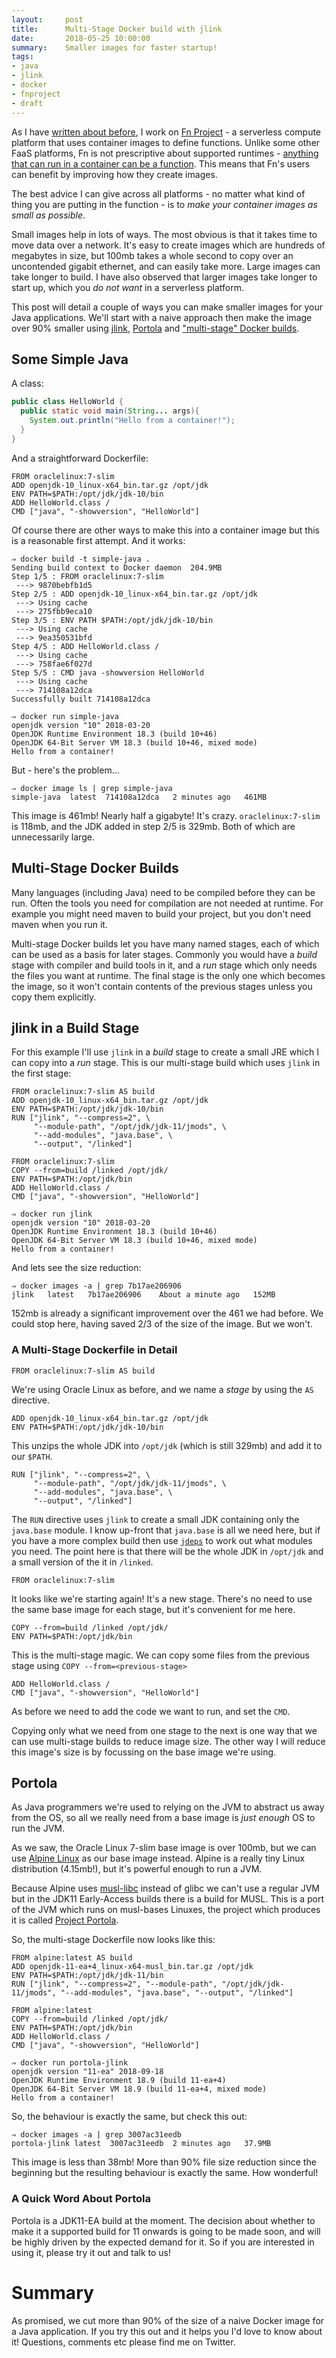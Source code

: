 ```yaml
---
layout:     post
title:      Multi-Stage Docker build with jlink
date:       2018-05-25 10:00:00
summary:    Smaller images for faster startup!
tags:
- java
- jlink
- docker
- fnproject
- draft
---
```


As I have [written about before](https://mjg123.github.io/tags/#fnproject), I work on [Fn Project](https://fnproject.io) - a serverless compute platform that uses container images to define functions. Unlike some other FaaS platforms, Fn is not prescriptive about supported runtimes - [anything that can run in a container can be a function](https://medium.com/oracledevs/containers-vs-functions-51c879216b97). This means that Fn's users can benefit by improving how they create images.

The best advice I can give across all platforms - no matter what kind of thing you are putting in the function - is to _make your container images as small as possible_.

Small images help in lots of ways. The most obvious is that it takes time to move data over a network. It's easy to create images which are hundreds of megabytes in size, but 100mb takes a whole second to copy over an uncontended gigabit ethernet, and can easily take more. Large images can take longer to build. I have also observed that larger images take longer to start up, which you _do not want_ in a serverless platform.

This post will detail a couple of ways you can make smaller images for your Java applications. We'll start with a naive approach then make the image over 90% smaller using [jlink](https://docs.oracle.com/javase/9/tools/jlink.htm#JSWOR-GUID-CECAC52B-CFEE-46CB-8166-F17A8E9280E9), [Portola](https://wiki.openjdk.java.net/display/portola/Main) and ["multi-stage" Docker builds](https://docs.docker.com/develop/develop-images/multistage-build/).

## Some Simple Java 

A class:

```java
public class HelloWorld {
  public static void main(String... args){
    System.out.println("Hello from a container!");
  }
}
```

And a straightforward Dockerfile:

```
FROM oraclelinux:7-slim
ADD openjdk-10_linux-x64_bin.tar.gz /opt/jdk
ENV PATH=$PATH:/opt/jdk/jdk-10/bin
ADD HelloWorld.class /
CMD ["java", "-showversion", "HelloWorld"]
```

Of course there are other ways to make this into a container image but this is a reasonable first attempt. And it works:

```
⇒ docker build -t simple-java .
Sending build context to Docker daemon  204.9MB
Step 1/5 : FROM oraclelinux:7-slim
 ---> 9870bebfb1d5
Step 2/5 : ADD openjdk-10_linux-x64_bin.tar.gz /opt/jdk
 ---> Using cache
 ---> 275fbb9eca10
Step 3/5 : ENV PATH $PATH:/opt/jdk/jdk-10/bin
 ---> Using cache
 ---> 9ea350531bfd
Step 4/5 : ADD HelloWorld.class /
 ---> Using cache
 ---> 758fae6f027d
Step 5/5 : CMD java -showversion HelloWorld
 ---> Using cache
 ---> 714108a12dca
Successfully built 714108a12dca
```

```
⇒ docker run simple-java
openjdk version "10" 2018-03-20
OpenJDK Runtime Environment 18.3 (build 10+46)
OpenJDK 64-Bit Server VM 18.3 (build 10+46, mixed mode)
Hello from a container!
```

But - here's the problem...

```
⇒ docker image ls | grep simple-java
simple-java  latest  714108a12dca   2 minutes ago   461MB
```

This image is 461mb! Nearly half a gigabyte! It's crazy. `oraclelinux:7-slim` is 118mb, and the JDK added in step 2/5 is 329mb. Both of which are unnecessarily large.

## Multi-Stage Docker Builds

Many languages (including Java) need to be compiled before they can be run. Often the tools you need for compilation are not needed at runtime. For example you might need maven to build your project, but you don't need maven when you run it.

Multi-stage Docker builds let you have many named stages, each of which can be used as a basis for later stages. Commonly you would have a _build_ stage with compiler and build tools in it, and a _run_ stage which only needs the files you want at runtime. The final stage is the only one which becomes the image, so it won't contain contents of the previous stages unless you copy them explicitly.

## jlink in a Build Stage

For this example I'll use `jlink` in a _build_ stage to create a small JRE which I can copy into a _run_ stage. This is our multi-stage build which uses `jlink` in the first stage:

```
FROM oraclelinux:7-slim AS build
ADD openjdk-10_linux-x64_bin.tar.gz /opt/jdk
ENV PATH=$PATH:/opt/jdk/jdk-10/bin
RUN ["jlink", "--compress=2", \
     "--module-path", "/opt/jdk/jdk-11/jmods", \
     "--add-modules", "java.base", \
     "--output", "/linked"]

FROM oraclelinux:7-slim
COPY --from=build /linked /opt/jdk/
ENV PATH=$PATH:/opt/jdk/bin
ADD HelloWorld.class /
CMD ["java", "-showversion", "HelloWorld"]
```

```
⇒ docker run jlink
openjdk version "10" 2018-03-20
OpenJDK Runtime Environment 18.3 (build 10+46)
OpenJDK 64-Bit Server VM 18.3 (build 10+46, mixed mode)
Hello from a container!
```

And lets see the size reduction:

```
⇒ docker images -a | grep 7b17ae206906
jlink   latest   7b17ae206906    About a minute ago   152MB
```

152mb is already a significant improvement over the 461 we had before. We could stop here, having saved 2/3 of the size of the image. But we won't.

### A Multi-Stage Dockerfile in Detail

```
FROM oraclelinux:7-slim AS build
```

We're using Oracle Linux as before, and we name a _stage_ by using the `AS` directive.

```
ADD openjdk-10_linux-x64_bin.tar.gz /opt/jdk
ENV PATH=$PATH:/opt/jdk/jdk-10/bin
```

This unzips the whole JDK into `/opt/jdk` (which is still 329mb) and add it to our `$PATH`.

```
RUN ["jlink", "--compress=2", \
     "--module-path", "/opt/jdk/jdk-11/jmods", \
     "--add-modules", "java.base", \
     "--output", "/linked"]
```

The `RUN` directive uses `jlink` to create a small JDK containing only the `java.base` module. I know up-front that `java.base` is all we need here, but if you have a more complex build then use [`jdeps`](https://docs.oracle.com/javase/9/tools/jdeps.htm) to work out what modules you need. The point here is that there will be the whole JDK in `/opt/jdk` and a small version of the it in `/linked`.

```
FROM oraclelinux:7-slim
```

It looks like we're starting again! It's a new stage. There's no need to use the same base image for each stage, but it's convenient for me here.

```
COPY --from=build /linked /opt/jdk/
ENV PATH=$PATH:/opt/jdk/bin
```

This is the multi-stage magic. We can copy some files from the previous stage using `COPY --from=<previous-stage>`

```
ADD HelloWorld.class /
CMD ["java", "-showversion", "HelloWorld"]
```

As before we need to add the code we want to run, and set the `CMD`.

Copying only what we need from one stage to the next is one way that we can use multi-stage builds to reduce image size. The other way I will reduce this image's size is by focussing on the base image we're using.

## Portola

As Java programmers we're used to relying on the JVM to abstract us away from the OS, so all we really need from a base image is *just enough* OS to run the JVM.

As we saw, the Oracle Linux 7-slim base image is over 100mb, but we can use [Alpine Linux](https://alpinelinux.org/) as our base image instead. Alpine is a really tiny Linux distribution (4.15mb!), but it's powerful enough to run a JVM.

Because Alpine uses [musl-libc](https://www.musl-libc.org/) instead of glibc we can't use a regular JVM but in the JDK11 Early-Access builds there is a build for MUSL. This is a port of the JVM which runs on musl-bases Linuxes, the project which produces it is called [Project Portola](http://openjdk.java.net/projects/portola/).

So, the multi-stage Dockerfile now looks like this:

```
FROM alpine:latest AS build
ADD openjdk-11-ea+4_linux-x64-musl_bin.tar.gz /opt/jdk
ENV PATH=$PATH:/opt/jdk/jdk-11/bin
RUN ["jlink", "--compress=2", "--module-path", "/opt/jdk/jdk-11/jmods", "--add-modules", "java.base", "--output", "/linked"]

FROM alpine:latest
COPY --from=build /linked /opt/jdk/
ENV PATH=$PATH:/opt/jdk/bin
ADD HelloWorld.class /
CMD ["java", "-showversion", "HelloWorld"]
```

```
⇒ docker run portola-jlink
openjdk version "11-ea" 2018-09-18
OpenJDK Runtime Environment 18.9 (build 11-ea+4)
OpenJDK 64-Bit Server VM 18.9 (build 11-ea+4, mixed mode)
Hello from a container!
```

So, the behaviour is exactly the same, but check this out:

```
⇒ docker images -a | grep 3007ac31eedb
portola-jlink latest  3007ac31eedb  2 minutes ago   37.9MB
```

This image is less than 38mb! More than 90% file size reduction since the beginning but the resulting behaviour is exactly the same. How wonderful!


### A Quick Word About Portola

Portola is a JDK11-EA build at the moment. The decision about whether to make it a supported build for 11 onwards is going to be made soon, and will be highly driven by the expected demand for it. So if you are interested in using it, please try it out and talk to us!


# Summary

As promised, we cut more than 90% of the size of a naive Docker image for a Java application. If you try this out and it helps you I'd love to know about it! Questions, comments etc please find me on Twitter.
